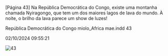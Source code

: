 [Página 43]
Na República Democrática do
Congo, existe uma montanha
chamada Nyiragongo, que tem
um dos maiores lagos de lava do
mundo. À noite, o brilho da lava
parece um show de luzes!

República
Democrática
do Congo
miolo_Africa mae.indd 43

02/10/2024 09:55:21

![43](./img/page_43-01.jpg)
